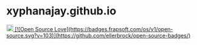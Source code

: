 # xyphanajay.github.io
<a href="https://www.firsttimersonly.com/">
		<img alt="first-timers-only" height="18" src="https://img.shields.io/badge/first--timers--only-friendly-blue.svg?style=flat-square"
	</a>
[![Open Source Love](https://badges.frapsoft.com/os/v1/open-source.svg?v=103)](https://github.com/ellerbrock/open-source-badges/)
	
	
